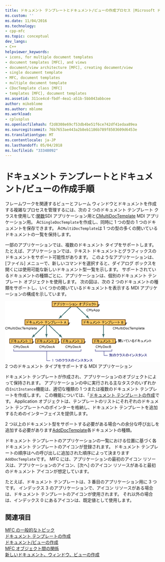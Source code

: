 ```yaml
---
title: ドキュメント テンプレートとドキュメント/ビューの作成プロセス |Microsoft ドキュメント
ms.custom: ''
ms.date: 11/04/2016
ms.technology:
- cpp-mfc
ms.topic: conceptual
dev_langs:
- C++
helpviewer_keywords:
- icons, for multiple document templates
- document templates [MFC], and views
- document/view architecture [MFC], creating document/view
- single document template
- MFC, document templates
- multiple document template
- CDocTemplate class [MFC]
- templates [MFC], document templates
ms.assetid: 311ce4cd-fbdf-4ea1-a51b-5bb043abbcee
author: mikeblome
ms.author: mblome
ms.workload:
- cplusplus
ms.openlocfilehash: f2d8308e69cf53db4be51f6ce742df41edaa89ea
ms.sourcegitcommit: 76b7653ae443a2b8eb1186b789f8503609d6453e
ms.translationtype: MT
ms.contentlocale: ja-JP
ms.lasthandoff: 05/04/2018
ms.locfileid: "33348092"
---
```

# <a name="document-templates-and-the-documentview-creation-process"></a>ドキュメント テンプレートとドキュメント/ビューの作成手順
フレームワークを関連するビューとフレーム ウィンドウとドキュメントを作成する複雑なプロセスを管理するには、次の 2 つのドキュメント テンプレート クラスを使用して:[関数](../mfc/reference/csingledoctemplate-class.md)SDI アプリケーション用と[CMultiDocTemplate](../mfc/reference/cmultidoctemplate-class.md) MDI アプリケーション用。 A`CSingleDocTemplate`を作成し、同時に 1 つの型の 1 つのドキュメントを保存できます。 A`CMultiDocTemplate`は 1 つの型の多くの開いているドキュメントの一覧を保持します。  
  
 一部のアプリケーションでは、複数のドキュメント タイプをサポートします。 たとえば、アプリケーションでは、テキスト ドキュメントとグラフィックスのドキュメントをサポート可能性があります。 このようなアプリケーションは、[ファイル] メニューで、新しいコマンドを選択すると、ダイアログ ボックスを開くには使用可能な新しいドキュメント型一覧を示します。 サポートされているドキュメントの種類ごとに、アプリケーションは、個別のドキュメント テンプレート オブジェクトを使用します。 次の図は、次の 2 つのドキュメントの種類をサポートし、いくつかの開いているドキュメントを表示する MDI アプリケーションの構成を示しています。  
  
 ![2 つのドキュメント型を持つ MDI アプリケーション](../mfc/media/vc387h1.gif "vc387h1")  
2 つのドキュメント タイプをサポートする MDI アプリケーション  
  
 ドキュメント テンプレートが作成され、アプリケーションのオブジェクトによって保持されます。 アプリケーションの中に実行される主なタスクのいずれかの`InitInstance`機能は、適切な種類の 1 つまたは複数のドキュメント テンプレートを作成します。 この機能については、「[ドキュメント テンプレートの作成](../mfc/document-template-creation.md)です。 Application オブジェクトは、テンプレートのリストにそれぞれのドキュメント テンプレートへのポインターを格納し、ドキュメント テンプレートを追加するためのインターフェイスを提供します。  
  
 2 つ以上のドキュメント型をサポートする必要がある場合への余分な呼び出しを追加する必要があります[AddDocTemplate](../mfc/reference/cwinapp-class.md#adddoctemplate)各ドキュメントの種類。  
  
 ドキュメント テンプレートのアプリケーションの一覧における位置に基づく各ドキュメント テンプレートのアイコンが登録されます。 ドキュメント テンプレートの順序はへの呼び出しに追加された順序によって決まります`AddDocTemplate`です。 MFC には、アプリケーションの最初のアイコン リソースは、アプリケーションのアイコン、[次へ] のアイコン リソースがあると最初のドキュメント アイコンが想定しています。  
  
 たとえば、ドキュメント テンプレートは、3 番目のアプリケーション用に 3 つです。 インデックス 3 のアプリケーションで、アイコン リソースがある場合は、ドキュメント テンプレートのアイコンが使用されます。 それ以外の場合は、インデックス 0 にあるアイコンは、既定値として使用します。  
  
## <a name="see-also"></a>関連項目  
 [MFC の一般的なトピック](../mfc/general-mfc-topics.md)   
 [ドキュメント テンプレートの作成](../mfc/document-template-creation.md)   
 [ドキュメント/ビューの作成](../mfc/document-view-creation.md)   
 [MFC オブジェクト間の関係](../mfc/relationships-among-mfc-objects.md)   
 [新しいドキュメント、ウィンドウ、ビューの作成](../mfc/creating-new-documents-windows-and-views.md)

